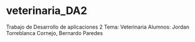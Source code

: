 # veterinaria_DA2
Trabajo de Desarrollo de aplicaciones 2
Tema: Veterinaria
Alumnos: Jordan Torreblanca Cornejo, Bernardo Paredes
